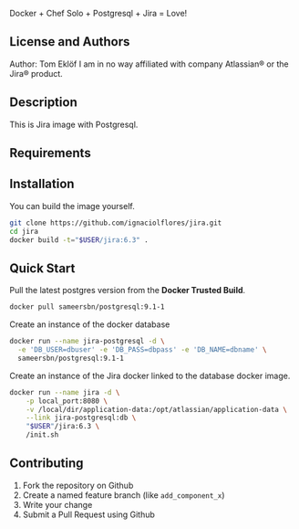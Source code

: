 Docker + Chef Solo + Postgresql + Jira = Love!

License and Authors
-------------------
Author: Tom Eklöf
I am in no way affiliated with company Atlassian® or the Jira® product.


Description
-----------
This is Jira image with Postgresql.

Requirements
------------

Installation
------------
You can build the image yourself.

```bash
git clone https://github.com/ignaciolflores/jira.git
cd jira
docker build -t="$USER/jira:6.3" .
```

Quick Start
-------------
Pull the latest postgres version from the **Docker Trusted Build**.
```bash
docker pull sameersbn/postgresql:9.1-1
```

Create an instance of the docker database
```bash
docker run --name jira-postgresql -d \
  -e 'DB_USER=dbuser' -e 'DB_PASS=dbpass' -e 'DB_NAME=dbname' \
  sameersbn/postgresql:9.1-1
```

Create an instance of the Jira docker linked to the database docker image.
```bash
docker run --name jira -d \
    -p local_port:8080 \
    -v /local/dir/application-data:/opt/atlassian/application-data \
    --link jira-postgresql:db \
    "$USER"/jira:6.3 \
    /init.sh
```

Contributing
------------

1. Fork the repository on Github
2. Create a named feature branch (like `add_component_x`)
3. Write your change
4. Submit a Pull Request using Github

